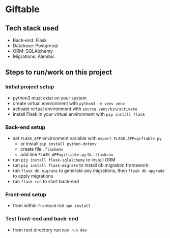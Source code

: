 # Giftable

## Tech stack used

- Back-end: Flask
- Database: Postgresql
- ORM: SQLAlchemy
- Migrations: Alembic

## Steps to run/work on this project

### Initial project setup

- python3 must exist on your system
- create virtual environment with `python3 -m venv venv`
- activate virtual environment with `source venv/bin/activate`
- install Flask in your virtual environment with `pip install flask`

### Back-end setup

- set `FLASK_APP` environment variable with `export FLASK_APP=giftable.py`
  - or install `pip install python-dotenv`
  - create file `.flaskenv`
  - add line `FLASK_APP=giftable.py` to `.flaskenv`
- run `pip install flask-sqlalchemy` to install ORM
- run `pip install flask-migrate` to install db migration framework
- run `flask db migrate` to generate any migrations, then `flask db upgrade` to apply migrations
- run `flask run` to start back-end

### Front-end setup

- from within `frontend` run `npm install`

### Test front-end and back-end

- from root directory run `npm run dev`
